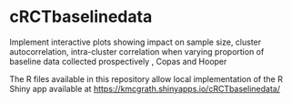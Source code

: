 # cRCTbaselinedata
Implement interactive plots showing impact on sample size, cluster autocorrelation, intra-cluster correlation when varying proportion of baseline data collected prospectively , Copas and Hooper

The R files available in this repository allow local implementation of the R Shiny app available at 
https://kmcgrath.shinyapps.io/cRCTbaselinedata/
